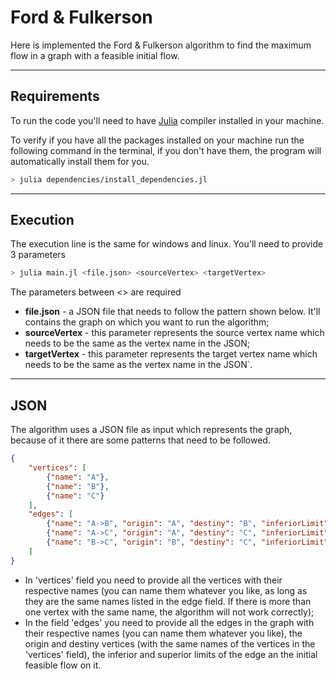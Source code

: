 # Ford & Fulkerson
Here is implemented the Ford & Fulkerson algorithm to find the maximum flow in a graph with a feasible initial flow.

---
## Requirements 
To run the code you'll need to have [Julia](https://julialang.org/downloads/) compiler installed in your machine.

To verify if you have all the packages installed on your machine run the following command in the terminal, if you don't have them, the program will automatically install them for you.
```bash
> julia dependencies/install_dependencies.jl
```

---
## Execution
The execution line is the same for windows and linux. You'll need to provide 3 parameters

```bash
> julia main.jl <file.json> <sourceVertex> <targetVertex>
```

The parameters between <> are required
- **file.json** - a JSON file that needs to follow the pattern shown below. It'll contains the graph on which you want to run the algorithm;
- **sourceVertex** - this parameter represents the source vertex name which needs to be the same as the vertex name in the JSON;
- **targetVertex** - this parameter represents the target vertex name which needs to be the same as the vertex name in the JSON`.
---
## JSON
The algorithm uses a JSON file as input which represents the graph, because of it there are some patterns that need to be followed.

```JSON
{
    "vertices": [
        {"name": "A"},
        {"name": "B"},
        {"name": "C"}
    ],
    "edges": [
        {"name": "A->B", "origin": "A", "destiny": "B", "inferiorLimit": 0, "superiorLimit": 4, "viableFlow": 0},
        {"name": "A->C", "origin": "A", "destiny": "C", "inferiorLimit": 0, "superiorLimit": 4, "viableFlow": 0},
        {"name": "B->C", "origin": "B", "destiny": "C", "inferiorLimit": 0, "superiorLimit": 4, "viableFlow": 0}
    ]
}
```

- In 'vertices' field you need to provide all the vertices with their respective names (you can name them whatever you like, as long as they are the same names listed in the edge field. If there is more than one vertex with the same name, the algorithm will not work correctly);
- In the field 'edges' you need to provide all the edges in the graph with their respective names (you can name them whatever you like), the origin and destiny vertices (with the same names of the vertices in the 'vertices' field), the inferior and superior limits of the edge an the initial feasible flow on it.
